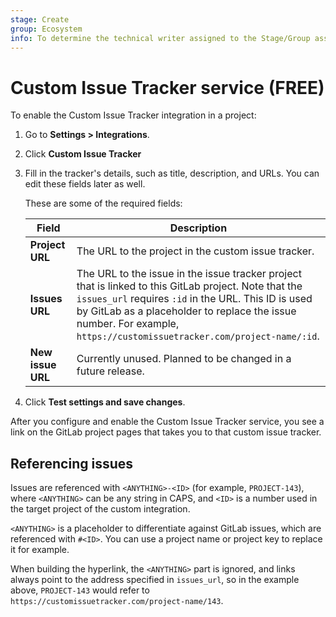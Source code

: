 ```yaml
---
stage: Create
group: Ecosystem
info: To determine the technical writer assigned to the Stage/Group associated with this page, see https://about.gitlab.com/handbook/engineering/ux/technical-writing/#assignments
---
```


# Custom Issue Tracker service **(FREE)**

To enable the Custom Issue Tracker integration in a project:

1. Go to **Settings > Integrations**.
1. Click **Custom Issue Tracker**
1. Fill in the tracker's details, such as title, description, and URLs.
   You can edit these fields later as well.

   These are some of the required fields:

   | Field           | Description |
   | --------------- | ----------- |
   | **Project URL**   | The URL to the project in the custom issue tracker. |
   | **Issues URL**    | The URL to the issue in the issue tracker project that is linked to this GitLab project. Note that the `issues_url` requires `:id` in the URL. This ID is used by GitLab as a placeholder to replace the issue number. For example, `https://customissuetracker.com/project-name/:id`. |
   | **New issue URL** | Currently unused. Planned to be changed in a future release. |

1. Click **Test settings and save changes**.

After you configure and enable the Custom Issue Tracker service, you see a link on the GitLab
project pages that takes you to that custom issue tracker.

## Referencing issues

Issues are referenced with `<ANYTHING>-<ID>` (for example, `PROJECT-143`), where `<ANYTHING>` can be any string in CAPS, and `<ID>`
is a number used in the target project of the custom integration.

`<ANYTHING>` is a placeholder to differentiate against GitLab issues, which are referenced with `#<ID>`. You can use a project name or project key to replace it for example.

When building the hyperlink, the `<ANYTHING>` part is ignored, and links always point to the address
specified in `issues_url`, so in the example above, `PROJECT-143` would refer to
`https://customissuetracker.com/project-name/143`.
